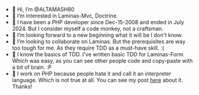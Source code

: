 - 👋 Hi, I’m @ALTAMASH80
- 👀 I’m interested in Laminas-Mvc, Doctrine.
- 🌱 I have been a PHP developer since Dec-15-2008 and ended in July 2024. But I consider myself a code monkey, not a craftsman. 
- 💞️ I’m looking forward to a new beginning what it will be I don't know.
- 💞️ I’m looking to collaborate on Laminas. But the prerequisites are way too tough for me. As they require TDD as a must-have skill. :(
- 👀 I know the basics of TDD. I've written basic TDD for Laminas-Form. Which was easy, as you can see other people code and copy-paste with a bit of brain. :P 
- 👋 I work on PHP because people hate it and call it an interpreter language. Which is not true at all. You can see my post [here](https://github.com/ALTAMASH80/ALTAMASH80/blob/main/php-is-not-an-interpreter-language.md) about it. Thanks!

<!---
ALTAMASH80/ALTAMASH80 is a ✨ special ✨ repository because its `README.md` (this file) appears on your GitHub profile.
You can click the Preview link to take a look at your changes.
--->
